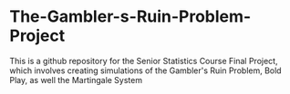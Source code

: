# The-Gambler-s-Ruin-Problem-Project
This is a github repository for the Senior Statistics Course Final Project, which involves creating simulations of the Gambler's Ruin Problem, Bold Play, as well the Martingale System
